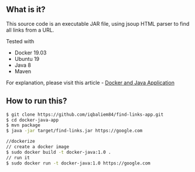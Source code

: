 ## What is it?
This source code is an executable JAR file, using jsoup HTML parser to find all links from a URL. 
 
Tested with
* Docker 19.03
* Ubuntu 19
* Java 8
* Maven

For explanation, please visit this article - [Docker and Java Application](https://ihkhan.com/docker/docker-and-java-find-link-app/)
## How to run this?
```bash
$ git clone https://github.com/iqbaliem84/find-links-app.git
$ cd docker-java-app
$ mvn package
$ java -jar target/find-links.jar https://google.com

//dockerize
// create a docker image
$ sudo docker build -t docker-java:1.0 .
// run it
$ sudo docker run -t docker-java:1.0 https://google.com
```